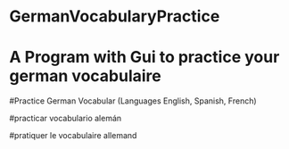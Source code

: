 # GermanVocabularyPractice

# A Program with Gui to practice your german vocabulaire

#Practice German Vocabular (Languages English, Spanish, French)

#practicar vocabulario alemán

#pratiquer le vocabulaire allemand
